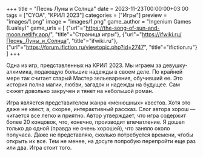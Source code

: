 +++
title = "Песнь Луны и Солнца"
date = 2023-11-23T00:00:00+03:00
tags = ["CYOA", "КРИЛ 2023"]
categories = ["Игры"]
preview = "images/1.png"
image = "images/1.png"
game_author = "Ingenium Games (Lualay)"
game_urls = [
    {"url"="https://the-song-of-sun-and-moon.netlify.app/", "title"="Страница игры"},
    {"url"="https://ifwiki.ru/Песнь_Луны_и_Солнца", "title"="ifwiki.ru"},
    {"url"="https://forum.ifiction.ru/viewtopic.php?id=2747", "title"="ifiction.ru"}
]
+++

Одна из игр, представленных на КРИЛ 2023. Мы играем за девушку-алхимика, подающую большие надежды в своем деле. По крайней мере так считает старый Мастер зельеварения, обучивший ее. Это история полна магии, любви, загадок и надежды на будущее. Сам сюжет довольно закручен и тянет на небольшой роман.

Игра является представителем жанра «менюшных» квестов. Хотя это даже не квест, а, скорее, интерактивный рассказ. Слог автора хорош — читается все легко и приятно. Автор утверждает, что игра содержит более 20 концовок, что, конечно, производит впечатление. Я дошел только до одной (правда не очень хорошей), что заняло около получаса. Даже не представляю, сколько потребуется времени, чтобы открыть их все. Тем не менее, на досуге попробую перепройти еще раз или два. Игра стоит того.